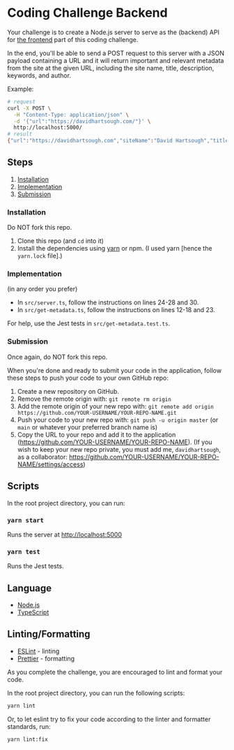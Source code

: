 # Coding Challenge Backend

Your challenge is to create a Node.js server to serve as the (backend) API for [the frontend](https://github.com/davidhartsough/coding-challenge-frontend) part of this coding challenge.

In the end, you'll be able to send a POST request to this server with a JSON payload containing a URL and it will return important and relevant metadata from the site at the given URL, including the site name, title, description, keywords, and author.

Example:

```bash
# request
curl -X POST \
  -H "Content-Type: application/json" \
  -d '{"url":"https://davidhartsough.com/"}' \
  http://localhost:5000/
# result
{"url":"https://davidhartsough.com","siteName":"David Hartsough","title":"David Hartsough","description":"David Hartsough is widely regarded as a happy human, drummer, developer, designer, wannabe psychologist/philosopher, and stuntman — more or less.","keywords":"david,hartsough,davidhartsough,human,drummer,developer,designer,psychologist,philosopher,stuntman","author":"David Hartsough"}
```

## Steps

1. [Installation](#installation)
2. [Implementation](#implementation)
3. [Submission](#submission)

### Installation

Do NOT fork this repo.

1. Clone this repo (and `cd` into it)
2. Install the dependencies using [yarn](https://classic.yarnpkg.com/lang/en/) or npm. (I used yarn [hence the `yarn.lock` file].)

### Implementation

(in any order you prefer)

- In `src/server.ts`, follow the instructions on lines 24-28 and 30.
- In `src/get-metadata.ts`, follow the instructions on lines 12-18 and 23.

For help, use the Jest tests in `src/get-metadata.test.ts`.

### Submission

Once again, do NOT fork this repo.

When you're done and ready to submit your code in the application, follow these steps to push your code to your own GitHub repo:

1. Create a new repository on GitHub.
2. Remove the remote origin with: `git remote rm origin`
3. Add the remote origin of your new repo with: `git remote add origin https://github.com/YOUR-USERNAME/YOUR-REPO-NAME.git`
4. Push your code to your new repo with: `git push -u origin master` (or `main` or whatever your preferred branch name is)
5. Copy the URL to your repo and add it to the application (https://github.com/YOUR-USERNAME/YOUR-REPO-NAME). (If you wish to keep your new repo private, you must add me, `davidhartsough`, as a collaborator: https://github.com/YOUR-USERNAME/YOUR-REPO-NAME/settings/access)

## Scripts

In the root project directory, you can run:

### `yarn start`

Runs the server at [http://localhost:5000](http://localhost:5000)

### `yarn test`

Runs the Jest tests.

## Language

- [Node.js](https://nodejs.dev/learn)
- [TypeScript](https://www.typescriptlang.org/docs/)

## Linting/Formatting

- [ESLint](https://eslint.org/) - linting
- [Prettier](https://prettier.io/) - formatting

As you complete the challenge, you are encouraged to lint and format your code.

In the root project directory, you can run the following scripts:

```bash
yarn lint
```

Or, to let eslint try to fix your code according to the linter and formatter standards, run:

```bash
yarn lint:fix
```
